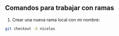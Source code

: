 ## Comandos para trabajar con ramas

1. Crear una nueva rama local con mi nombre:
```bash
git checkout -b nicolas

